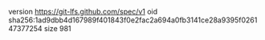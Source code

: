 version https://git-lfs.github.com/spec/v1
oid sha256:1ad9dbb4d167989f401843f0e2fac2a694a0fb3141ce28a9395f026147377254
size 981
